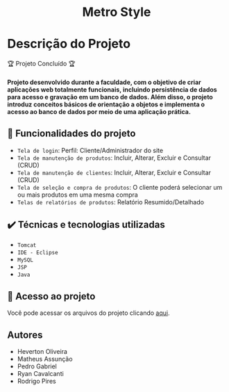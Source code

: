 <h1 align="center"> Metro Style </h1>

<h1>Descrição do Projeto</h1>

:trophy: Projeto Concluído :trophy:

<h4>Projeto desenvolvido durante a faculdade, com o objetivo de criar aplicações web totalmente funcionais, 
  incluindo persistência de dados para acesso e gravação em um banco de dados. 
  Além disso, o projeto introduz conceitos básicos de orientação a objetos e implementa o acesso ao banco de dados por meio de uma aplicação prática.</h4>

## :hammer: Funcionalidades do projeto

- `Tela de login`:  Perfil: Cliente/Administrador do site
- `Tela de manutenção de produtos`: Incluir, Alterar, Excluir e Consultar (CRUD)
- `Tela de manutenção de clientes`: Incluir, Alterar, Excluir e Consultar (CRUD)
- `Tela de seleção e compra de produtos`: O cliente poderá selecionar um ou mais produtos em uma mesma compra
- `Telas de relatórios de produtos`: Relatório Resumido/Detalhado
 
## ✔️ Técnicas e tecnologias utilizadas

- ``Tomcat``
- ``IDE - Eclipse``
- ``MySQL``
- ``JSP``
- ``Java``

## 📁 Acesso ao projeto
Você pode acessar os arquivos do projeto clicando [aqui](https://github.com/PedroGS00/metro-style).

## Autores
- Heverton Oliveira
- Matheus Assunção
- Pedro Gabriel
- Ryan Cavalcanti
- Rodrigo Pires
